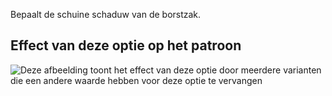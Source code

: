 Bepaalt de schuine schaduw van de borstzak.

## Effect van deze optie op het patroon

![Deze afbeelding toont het effect van deze optie door meerdere varianten die een andere waarde hebben voor deze optie te vervangen](carlton_chestpocketangle_sample.svg "Effect van deze optie op het patroon")
